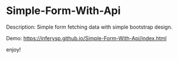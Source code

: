 # Simple-Form-With-Api

Description: Simple form fetching data with simple bootstrap design.

Demo: https://inferysp.github.io/Simple-Form-With-Api/index.html

enjoy!
